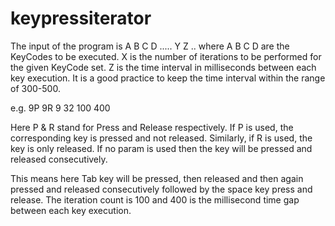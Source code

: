 # keypressiterator

The input of the program is A B C D ..... Y Z .. where A B C D are the KeyCodes to be executed. X is the number of iterations to be performed for the given KeyCode set. Z is the time interval in milliseconds between each key execution. It is a good practice to keep the time interval within the range of 300-500.

e.g. 9P 9R 9 32 100 400

Here P & R stand for Press and Release respectively. If P is used, the corresponding key is pressed and not released. Similarly, if R is used, the key is only released. If no param is used then the key will be pressed and released consecutively.

This means here Tab key will be pressed, then released and then again pressed and released consecutively followed by the space key press and release. The iteration count is 100 and 400 is the millisecond time gap between each key execution.
